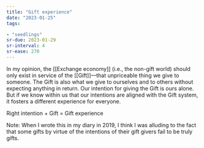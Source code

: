 ```yaml
---
title: "Gift experience"
date: "2023-01-25"
tags:

- "seedlings"
sr-due: 2023-01-29
sr-interval: 4
sr-ease: 270
---
```


In my opinion, the [[Exchange economy]] (i.e., the non-gift world) should only exist in service of the [[Gift]]—that unpriceable thing we give to someone. The Gift is also what we give to ourselves and to others without expecting anything in return. Our intention for giving the Gift is ours alone. But if we know within us that our intentions are aligned with the Gift system, it fosters a different experience for everyone.

Right intention + Gift = Gift experience

Note: When I wrote this in my diary in 2019, I think I was alluding to the fact that some gifts by virtue of the intentions of their gift givers fail to be truly gifts.